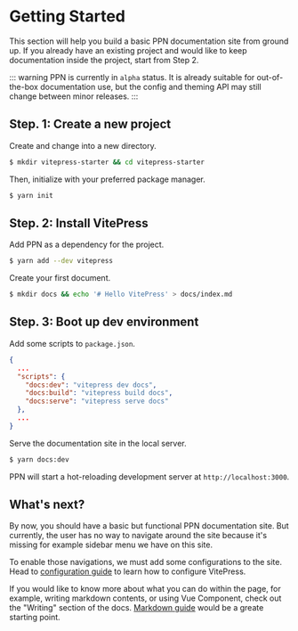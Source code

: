 # Getting Started

This section will help you build a basic PPN documentation site from ground up. If you already have an existing project and would like to keep documentation inside the project, start from Step 2.

::: warning
PPN is currently in `alpha` status. It is already suitable for out-of-the-box documentation use, but the config and theming API may still change between minor releases.
:::

## Step. 1: Create a new project

Create and change into a new directory.

```bash
$ mkdir vitepress-starter && cd vitepress-starter
```

Then, initialize with your preferred package manager.

```bash
$ yarn init
```

## Step. 2: Install VitePress

Add PPN as a dependency for the project.

```bash
$ yarn add --dev vitepress
```

Create your first document.

```bash
$ mkdir docs && echo '# Hello VitePress' > docs/index.md
```

## Step. 3: Boot up dev environment

Add some scripts to `package.json`.

```json
{
  ...
  "scripts": {
    "docs:dev": "vitepress dev docs",
    "docs:build": "vitepress build docs",
    "docs:serve": "vitepress serve docs"
  },
  ...
}
```

Serve the documentation site in the local server.

```bash
$ yarn docs:dev
```

PPN will start a hot-reloading development server at `http://localhost:3000`.

## What's next?

By now, you should have a basic but functional PPN documentation site. But currently, the user has no way to navigate around the site because it's missing for example sidebar menu we have on this site.

To enable those navigations, we must add some configurations to the site. Head to [configuration guide](./configuration) to learn how to configure VitePress.

If you would like to know more about what you can do within the page, for example, writing markdown contents, or using Vue Component, check out the "Writing" section of the docs. [Markdown guide](./markdown) would be a greate starting point.
